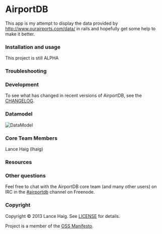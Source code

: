 # AirportDB

This app is my attempt to display the data provided by http://www.ourairports.com/data/ in rails and hopefully get some help to make it better.

### Installation and usage

This project is still ALPHA

### Troubleshooting

### Development
To see what has changed in recent versions of AirportDB, see the [CHANGELOG]().

### Datamodel
![DataModel](https://raw.github.com/lhaig/airportdb/gh-pages/images/AirportsDB.png)

### Core Team Members

Lance Haig (lhaig)

### Resources

### Other questions

Feel free to chat with the AirportDB core team (and many other users) on IRC in the  [#airportdb](irc://irc.freenode.net/project) channel on Freenode.

### Copyright

Copyright © 2013 Lance Haig. See [LICENSE](LICENSE.md) for details.

Project is a member of the [OSS Manifesto](http://ossmanifesto.com/).
